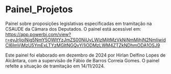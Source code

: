# Painel_Projetos
Painel sobre proposições legislativas especificadas em tramitação na CSAUDE da Câmara dos Deputados.
O painel está acessível em: https://app.powerbi.com/view?r=eyJrIjoiNjg5NmY5OWItYzJmZS00NjUyLWIzMjItMzVkNjNmMjhjN2NmIiwidCI6ImVjMzU5YmExLTYzMGItNGQyYi1iODMzLWM4ZTZkNDhmODA1OSJ9

Este painel foi elaborado em dezembro de 2024 por Hirlan Delfino Lopes de Alcântara, com a supervisão de Fábio de Barros Correia Gomes.
O painel refelte a situação de tramitação em 14/11/2024.
